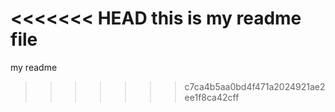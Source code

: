 <<<<<<< HEAD
this is my readme file
=======
my readme
>>>>>>> c7ca4b5aa0bd4f471a2024921ae2ee1f8ca42cff

